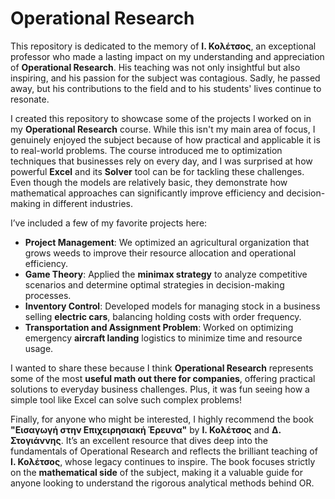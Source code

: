 # Operational Research 

This repository is dedicated to the memory of **Ι. Κολέτσος**, an exceptional professor who made a lasting impact on my understanding and appreciation of **Operational Research**. His teaching was not only insightful but also inspiring, and his passion for the subject was contagious. Sadly, he passed away, but his contributions to the field and to his students' lives continue to resonate.

I created this repository to showcase some of the projects I worked on in my **Operational Research** course. While this isn't my main area of focus, I genuinely enjoyed the subject because of how practical and applicable it is to real-world problems. The course introduced me to optimization techniques that businesses rely on every day, and I was surprised at how powerful **Excel** and its **Solver** tool can be for tackling these challenges. Even though the models are relatively basic, they demonstrate how mathematical approaches can significantly improve efficiency and decision-making in different industries.

I’ve included a few of my favorite projects here:

- **Project Management**: We optimized an agricultural organization that grows weeds to improve their resource allocation and operational efficiency.
- **Game Theory**: Applied the **minimax strategy** to analyze competitive scenarios and determine optimal strategies in decision-making processes.
- **Inventory Control**: Developed models for managing stock in a business selling **electric cars**, balancing holding costs with order frequency.
- **Transportation and Assignment Problem**: Worked on optimizing emergency **aircraft landing** logistics to minimize time and resource usage.

I wanted to share these because I think **Operational Research** represents some of the most **useful math out there for companies**, offering practical solutions to everyday business challenges. Plus, it was fun seeing how a simple tool like Excel can solve such complex problems!

Finally, for anyone who might be interested, I highly recommend the book **"Εισαγωγή στην Επιχειρησιακή Έρευνα"** by **Ι. Κολέτσος** and **Δ. Στογιάννης**. It’s an excellent resource that dives deep into the fundamentals of Operational Research and reflects the brilliant teaching of **Ι. Κολέτσος**, whose legacy continues to inspire. The book focuses strictly on the **mathematical side** of the subject, making it a valuable guide for anyone looking to understand the rigorous analytical methods behind OR.


